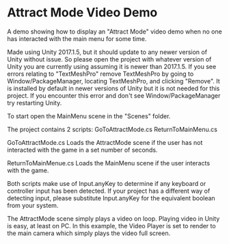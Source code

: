 # Attract Mode Video Demo
 A demo showing how to display an "Attract Mode" video demo when no one has interacted with the main menu for some time.

 Made using Unity 2017.1.5, but it should update to any newer version of Unity without issue. So please open the project with whatever version of Unity you are currently using assuming it is newer than 2017.1.5. 
 If you see errors relating to "TextMeshPro" remove TextMeshPro by going to Window/PackageManager, locating TextMeshPro, and clicking "Remove". It is installed by default in newer versions of Unity but it is not needed for this project.
 If you encounter this error and don't see Window/PackageManager try restarting Unity.

 To start open the MainMenu scene in the "Scenes" folder.

 The project contains 2 scripts:
 	GoToAttractMode.cs
 	ReturnToMainMenu.cs

 GoToAttractMode.cs  Loads the AttractMode scene if the user has not interacted with the game in a set number of seconds.

 ReturnToMainMenue.cs Loads the MainMenu scene if the user interacts with the game.

 Both scripts make use of Input.anyKey to determine if any keyboard or controller input has been detected.
 If your project has a different way of detecting input, please substitute Input.anyKey for the equivalent boolean from your system.


 The AttractMode scene simply plays a video on loop. Playing video in Unity is easy, at least on PC. In this example, the Video Player is set to render to the main camera which simply plays the video full screen.

